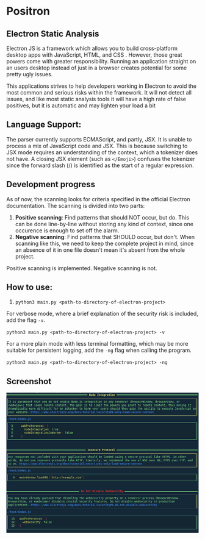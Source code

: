 # Positron
## Electron Static Analysis
Electron JS is a framework which allows you to build cross-platform desktop apps with JavaScript, HTML, and CSS . However, those great powers come with greater responsibility. Running an application straight on an users desktop instead of just in a browser creates potential for some pretty ugly issues.

This applications strives to help developers working in Electron to avoid the most common and serious risks within the framework. It will not detect all issues, and like most static analysis tools it will have a high rate of false positives, but it is automatic and may lighten your load a bit

## Language Support:
The parser currently supports ECMAScript, and partly, JSX. It is unable to process a mix of JavaScript code and JSX. This is because switching to JSX mode requires an understanding of the context, which a tokenizer does not have. A closing JSX element (such as `</Emoji>`) confuses the tokenizer since the forward slash (/) is identified as the start of a regular expression.

## Development progress
As of now, the scanning looks for criteria specified in the official Electron documentation. The scanning is divided into two parts:

1. **Positive scanning**: Find patterns that should NOT occur, but do.
    This can be done line-by-line without storing
    any kind of context, since one occurence is
    enough to set off the alarm.
2. **Negative scanning**: Find patterns that SHOULD occur, but don't. When scanning like this, we need to keep the complete project in mind, since an absence of it in one file doesn't mean it's absent from the whole project.

Positive scanning is implemented. Negative scanning is not.

## How to use:
1. `python3 main.py <path-to-directory-of-electron-project>`

For verbose mode, where a brief explanation of the security risk is included, add the flag `-v`.

`python3 main.py <path-to-directory-of-electron-project> -v`

For a more plain mode with less terminal formatting, which may be more suitable for persistent logging, add the `-ng` flag when calling the program.

`python3 main.py <path-to-directory-of-electron-project> -ng`

## Screenshot
![Screenshot of application in terminal](PositronDemo.png)
